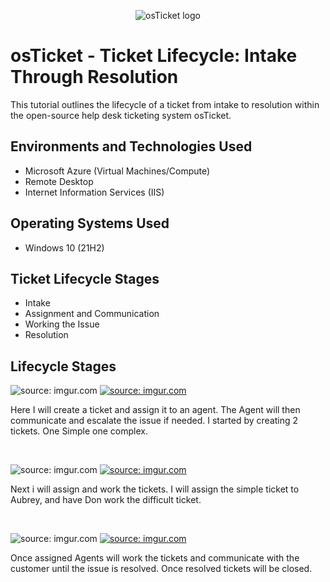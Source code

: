 <p align="center">
<img src="https://i.imgur.com/Clzj7Xs.png" alt="osTicket logo"/>
</p>

<h1>osTicket - Ticket Lifecycle: Intake Through Resolution</h1>
This tutorial outlines the lifecycle of a ticket from intake to resolution within the open-source help desk ticketing system osTicket.<br />

<h2>Environments and Technologies Used</h2>

- Microsoft Azure (Virtual Machines/Compute)
- Remote Desktop
- Internet Information Services (IIS)

<h2>Operating Systems Used </h2>

- Windows 10</b> (21H2)

<h2>Ticket Lifecycle Stages</h2>

- Intake
- Assignment and Communication
- Working the Issue
- Resolution

<h2>Lifecycle Stages</h2>

<p>
<img <a href="https://imgur.com/BRlIm1M"><img src="https://i.imgur.com/BRlIm1M.png" title="source: imgur.com" /></a>
<a href="https://imgur.com/e8hlUPD"><img src="https://i.imgur.com/e8hlUPD.png" title="source: imgur.com" /></a>
</p>
<p>
Here I will create a ticket and assign it to an agent.  The Agent will then communicate and escalate the issue if needed.  I started by creating 2 tickets.  One Simple one complex.
</p>
<br />

<p>
<img <a href="https://imgur.com/mV9d0UB"><img src="https://i.imgur.com/mV9d0UB.png" title="source: imgur.com" /></a>
<a href="https://imgur.com/cPJhqmt"><img src="https://i.imgur.com/cPJhqmt.png" title="source: imgur.com" /></a>

</p>
<p>
Next i will assign and work the tickets.  I will assign the simple ticket to Aubrey, and have Don work the difficult ticket.</p>
<br />

<p>
<img <a href="https://imgur.com/hEq7bhu"><img src="https://i.imgur.com/hEq7bhu.png" title="source: imgur.com" /></a>
<a href="https://imgur.com/nRxUfQ6"><img src="https://i.imgur.com/nRxUfQ6.png" title="source: imgur.com" /></a>
</p>
<p>
Once assigned Agents will work the tickets and communicate with the customer until the issue is resolved.  Once resolved tickets will be closed.
</p>
<br />
